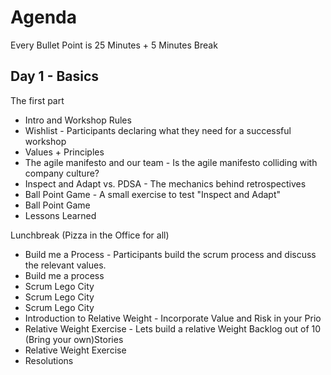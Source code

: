 # Agenda 

Every Bullet Point is 25 Minutes + 5 Minutes Break

## Day 1 - Basics

The first part 

* Intro and Workshop Rules
* Wishlist - Participants declaring what they need for a successful workshop
* Values + Principles
* The agile manifesto and our team - Is the agile manifesto colliding with company culture?
* Inspect and Adapt vs. PDSA - The mechanics behind retrospectives
* Ball Point Game - A small exercise to test "Inspect and Adapt"
* Ball Point Game
* Lessons Learned

Lunchbreak (Pizza in the Office for all)

* Build me a Process - Participants build the scrum process and discuss the relevant values.
* Build me a process
* Scrum Lego City
* Scrum Lego City
* Scrum Lego City
* Introduction to Relative Weight - Incorporate Value and Risk in your Prio 
* Relative Weight Exercise - Lets build a relative Weight Backlog out of 10 (Bring your own)Stories
* Relative Weight Exercise
* Resolutions


